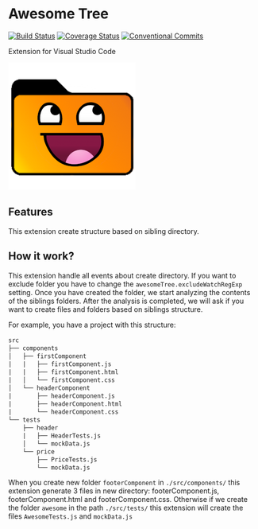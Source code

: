 # Awesome Tree 

[![Build Status](https://travis-ci.com/Bajdzis/vscode-awesome-tree.svg?branch=master)](https://travis-ci.com/Bajdzis/vscode-awesome-tree)
[![Coverage Status](https://coveralls.io/repos/github/Bajdzis/vscode-awesome-tree/badge.svg?branch=master)](https://coveralls.io/github/Bajdzis/vscode-awesome-tree?branch=master)
[![Conventional Commits](https://img.shields.io/badge/Conventional%20Commits-1.0.0-yellow.svg)](https://conventionalcommits.org)

Extension for Visual Studio Code 

![logo](https://github.com/Bajdzis/vscode-awesome-tree/raw/master/readme/awesome-tree-icon.png)

## Features

This extension create structure based on sibling directory. 

## How it work?

This extension handle all events about create directory. 
If you want to exclude folder you have to change the `awesomeTree.excludeWatchRegExp` setting.
Once you have created the folder, we start analyzing the contents of the siblings folders.
After the analysis is completed, we will ask if you want to create files and folders based on siblings structure.

For example, you have a project with this structure:
```
src
├── components
│   ├── firstComponent
|   |   ├── firstComponent.js
|   |   ├── firstComponent.html
|   │   └── firstComponent.css
│   └── headerComponent
|       ├── headerComponent.js
|       ├── headerComponent.html
|       └── headerComponent.css
└── tests
    ├── header
    |   ├── HeaderTests.js
    │   └── mockData.js
    └── price
        ├── PriceTests.js
        └── mockData.js
```

When you create new folder `footerComponent` in `./src/components/` this extension generate 3 files in new directory: footerComponent.js, footerComponent.html and footerComponent.css.
Otherwise if we create the folder `awesome` in the path `./src/tests/` this extension will create the files `AwesomeTests.js` and `mockData.js`